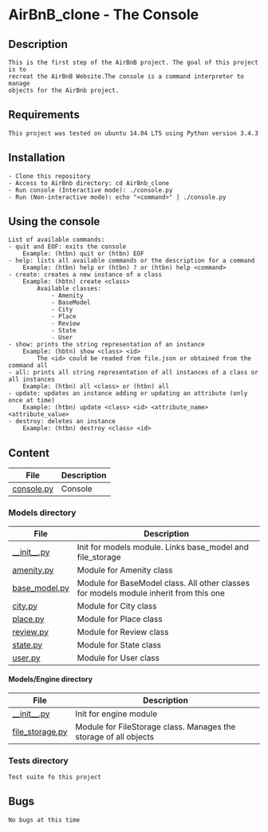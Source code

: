 # AirBnB_clone - The Console

## Description

    This is the first step of the AirBnB project. The goal of this project is to
    recreat the AirBnB Website.The console is a command interpreter to manage
    objects for the AirBnb project.

## Requirements

    This project was tested on ubuntu 14.04 LTS using Python version 3.4.3

## Installation

    - Clone this repository
    - Access to AirBnb directory: cd AirBnb_clone
    - Run console (Interactive mode): ./console.py
    - Run (Non-interactive mode): echo "<command>" | ./console.py

## Using the console

    List of available commands:
    - quit and EOF: exits the console
        Example: (htbn) quit or (htbn) EOF
    - help: lists all available commands or the description for a command
        Example: (htbn) help or (htbn) ? or (htbn) help <command>
    - create: creates a new instance of a class
        Example: (hbtn) create <class>
            Available classes:
                - Amenity
                - BaseModel
                - City
                - Place
                - Review
                - State
                - User
    - show: prints the string representation of an instance
        Example: (hbtn) show <class> <id>
            The <id> could be readed from file.json or obtained from the command all
    - all: prints all string representation of all instances of a class or all instances
        Example: (htbn) all <class> or (htbn) all
    - update: updates an instance adding or updating an attribute (only once at time)
        Example: (htbn) update <class> <id> <attribute_name> <attribute_value>
    - destroy: deletes an instance
        Example: (htbn) destroy <class> <id>

## Content

| File | Description |
| --- | --- |
| [console.py](./console.py) | Console |

### Models directory

| File | Description |
| --- | --- |
| [\_\_init__.py](./models/__init__.py) | Init for models module. Links base_model and file_storage |
| [amenity.py](./models/amenity.py) | Module for Amenity class |
| [base_model.py](./models/base_model.py) | Module for BaseModel class. All other classes for models module inherit from this one |
| [city.py](./models/city.py) | Module for City class |
| [place.py](./models/place.py) | Module for Place class |
| [review.py](./models/review.py) | Module for Review class |
| [state.py](./models/state.py) | Module for State class |
| [user.py](./models/user.py) | Module for User class |

#### Models/Engine directory

| File | Description |
| --- | --- |
| [\_\_init__.py](./models/engine/__init__.py) | Init for engine module |
| [file_storage.py](./models/engine/file_storage.py) | Module for FileStorage class. Manages the storage of all objects |

### Tests directory

    Test suite fo this project

## Bugs

    No bugs at this time
